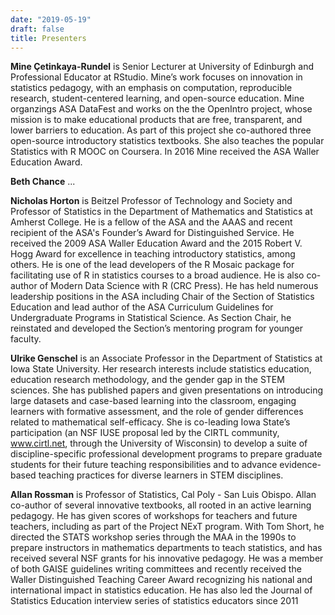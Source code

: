 ```yaml
---
date: "2019-05-19"
draft: false
title: Presenters
---
```


**Mine Çetinkaya-Rundel** is Senior Lecturer at University of Edinburgh and Professional Educator at RStudio. Mine’s work focuses on innovation in statistics pedagogy, with an emphasis on computation, reproducible research, student-centered learning, and open-source education. Mine organzings ASA DataFest and works on the the OpenIntro project, whose mission is to make educational products that are free, transparent, and lower barriers to education. As part of this project she co-authored three open-source introductory statistics textbooks. She also teaches the popular Statistics with R MOOC on Coursera. In 2016 Mine received the ASA Waller Education Award. 

**Beth Chance** ...

**Nicholas Horton** is Beitzel Professor of Technology and Society and Professor of Statistics in the Department of Mathematics and Statistics at Amherst College. He is a fellow of the ASA and the AAAS and recent recipient of the ASA's Founder’s Award for Distinguished Service.  He received the 2009 ASA Waller Education Award and the 2015 Robert V. Hogg Award for excellence in teaching introductory statistics, among others. He is one of the lead developers of the R Mosaic package for facilitating use of R in statistics courses to a broad audience. He is also co-author of Modern Data Science with R (CRC Press).  He has held numerous leadership positions in the ASA including Chair of the Section of Statistics Education and lead author of the ASA Curriculum Guidelines for Undergraduate Programs in Statistical Science.  As Section Chair, he reinstated and developed the Section’s mentoring program for younger faculty.

**Ulrike Genschel** is an Associate Professor in the Department of Statistics at Iowa State University. Her research interests include statistics education, education research methodology, and the gender gap in the STEM sciences. She has published papers and given presentations on introducing large datasets and case-based learning into the classroom, engaging learners with formative assessment, and the role of gender differences related to mathematical self-efficacy.  She is co-leading Iowa State’s participation (an NSF IUSE proposal led by the CIRTL community, www.cirtl.net, through the University of Wisconsin) to develop a suite of discipline-specific professional development programs to prepare graduate students for their future teaching responsibilities and to advance evidence-based teaching practices for diverse learners in STEM disciplines.

**Allan Rossman** is Professor of Statistics, Cal Poly - San Luis Obispo.  Allan co-author of several innovative textbooks, all rooted in an active learning pedagogy.  He has given scores of workshops for teachers and future teachers, including as part of the Project NExT program.  With Tom Short, he directed the STATS workshop series through the MAA in the 1990s to prepare instructors in mathematics departments to teach statistics, and has received several NSF grants for his innovative pedagogy. He was a member of both GAISE guidelines writing committees and recently received the Waller Distinguished Teaching Career Award recognizing his national and international impact in statistics education.  He has also led the Journal of Statistics Education interview series of statistics educators since 2011 
